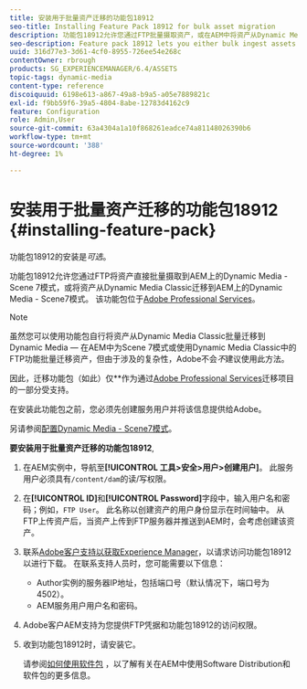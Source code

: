 ```yaml
---
title: 安装用于批量资产迁移的功能包18912
seo-title: Installing Feature Pack 18912 for bulk asset migration
description: 功能包18912允许您通过FTP批量摄取资产，或在AEM中将资产从Dynamic Media Classic迁移到Dynamic Media。 此可选功能包可从Adobe支持中获取。
seo-description: Feature pack 18912 lets you either bulk ingest assets by way of FTP, or migrate assets from Dynamic Media Classic to Dynamic Media in AEM. This optional feature pack is available from Adobe support.
uuid: 316d77e3-3d61-4cf0-8955-726ee54e268c
contentOwner: rbrough
products: SG_EXPERIENCEMANAGER/6.4/ASSETS
topic-tags: dynamic-media
content-type: reference
discoiquuid: 6198e613-a867-49a8-b9a5-a05e7889821c
exl-id: f9bb59f6-39a5-4804-8abe-12783d4162c9
feature: Configuration
role: Admin,User
source-git-commit: 63a4304a1a10f868261eadce74a81148026390b6
workflow-type: tm+mt
source-wordcount: '388'
ht-degree: 1%

---
```


# 安装用于批量资产迁移的功能包18912 {#installing-feature-pack}

功能包18912的安装是&#x200B;_可选_。

功能包18912允许您通过FTP将资产直接批量摄取到AEM上的Dynamic Media - Scene 7模式，或将资产从Dynamic Media Classic迁移到AEM上的Dynamic Media - Scene7模式。 该功能包位于[Adobe Professional Services](https://www.adobe.com/experience-cloud/consulting-services.html)。

>[!NOTE]
>
>虽然您可以使用功能包自行将资产从Dynamic Media Classic批量迁移到Dynamic Media — 在AEM中为Scene 7模式或使用Dynamic Media Classic中的FTP功能批量迁移资产，但由于涉及的复杂性，Adobe不会&#x200B;*不*&#x200B;建议使用此方法。
>
>因此，迁移功能包（如此）仅&#x200B;**&#x200B;作为通过[Adobe Professional Services](https://www.adobe.com/experience-cloud/consulting-services.html)迁移项目的一部分受支持。

在安装此功能包之前，您必须先创建服务用户并将该信息提供给Adobe。

另请参阅[配置Dynamic Media - Scene7模式](https://helpx.adobe.com/experience-manager/6-4/assets/using/config-dms7.html)。

**要安装用于批量资产迁移的功能包18912**,

1. 在AEM实例中，导航至&#x200B;**[!UICONTROL 工具>安全>用户>创建用户]**。 此服务用户必须具有`/content/dam`的读/写权限。
1. 在&#x200B;**[!UICONTROL ID]**&#x200B;和&#x200B;**[!UICONTROL Password]**&#x200B;字段中，输入用户名和密码；例如，`FTP User`。 此名称以创建资产的用户身份显示在时间轴中。 从FTP上传资产后，当资产上传到FTP服务器并推送到AEM时，会考虑创建该资产。
1. 联系[Adobe客户支持以获取Experience Manager](https://helpx.adobe.com/cn/contact/enterprise-support.ec.html)，以请求访问功能包18912以进行下载。 在联系支持人员时，您可能需要以下信息：

   * Author实例的服务器IP地址，包括端口号（默认情况下，端口号为4502）。
   * AEM服务用户用户名和密码。

1. Adobe客户AEM支持为您提供FTP凭据和功能包18912的访问权限。

1. 收到功能包18912时，请安装它。

   请参阅[如何使用软件包](/help/sites-administering/package-manager.md) ，以了解有关在AEM中使用Software Distribution和软件包的更多信息。
